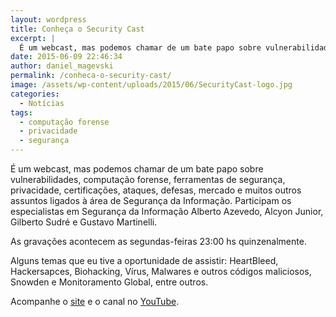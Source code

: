 ```yaml
---
layout: wordpress
title: Conheça o Security Cast
excerpt: |
  É um webcast, mas podemos chamar de um bate papo sobre vulnerabilidades, computação forense, ferramentas de segurança, privacidade, certificações, ataques, defesas, mercado e muitos outros assuntos ligados à área de Segurança da Informação. Participam os especialistas em Segurança da Informação Alberto Azevedo, Alcyon Junior, Gilberto Sudré e Gustavo Martinelli.
date: 2015-06-09 22:46:34
author: daniel_magevski
permalink: /conheca-o-security-cast/
image: /assets/wp-content/uploads/2015/06/SecurityCast-logo.jpg
categories:
  - Notícias
tags:
  - computação forense
  - privacidade
  - segurança
---
```


É um webcast, mas podemos chamar de um bate papo sobre vulnerabilidades, computação forense, ferramentas de segurança, privacidade, certificações, ataques, defesas, mercado e muitos outros assuntos ligados à área de Segurança da Informação. Participam os especialistas em Segurança da Informação Alberto Azevedo, Alcyon Junior, Gilberto Sudré e Gustavo Martinelli.

As gravações acontecem as segundas-feiras 23:00 hs quinzenalmente.

Alguns temas que eu tive a oportunidade de assistir: HeartBleed, Hackersapces, Biohacking, Vírus, Malwares e outros códigos maliciosos, Snowden e Monitoramento Global, entre outros.

Acompanhe o <a href="http://securitycast.com.br/" target="_blank">site</a> e o canal no <a href="https://www.youtube.com/user/securitycast" target="_blank">YouTube</a>.